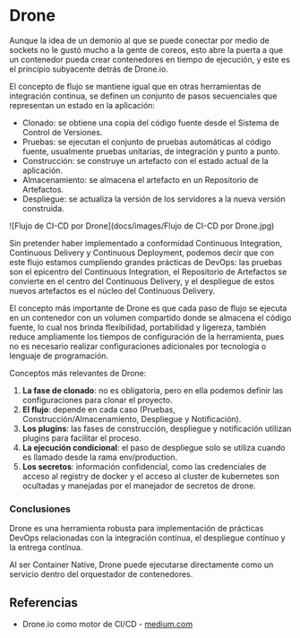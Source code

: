 # Drone
Aunque la idea de un demonio al que se puede conectar por medio de sockets no le gustó mucho a la gente de coreos, esto abre la puerta a que un contenedor pueda crear contenedores en tiempo de ejecución, y este es el principio subyacente detrás de Drone.io.

El concepto de flujo se mantiene igual que en otras herramientas de integración continua, se definen un conjunto de pasos secuenciales que representan un estado en la aplicación:

- Clonado: se obtiene una copia del código fuente desde el Sistema de Control de Versiones.
- Pruebas: se ejecutan el conjunto de pruebas automáticas al código fuente, usualmente pruebas unitarias, de integración y punto a punto.
- Construcción: se construye un artefacto con el estado actual de la aplicación.
- Almacenamiento: se almacena el artefacto en un Repositorio de Artefactos.
- Despliegue: se actualiza la versión de los servidores a la nueva versión construida.

![Flujo de CI-CD por Drone](docs/images/Flujo de CI-CD por Drone.jpg)

Sin pretender haber implementado a conformidad Continuous Integration, Continuous Delivery y Continuous Deployment, podemos decir que con este flujo estamos cumpliendo grandes prácticas de DevOps: las pruebas son el epicentro del Continuous Integration, el Repositorio de Artefactos se convierte en el centro del Continuous Delivery, y el despliegue de estos nuevos artefactos es el núcleo del Continuous Delivery.

El concepto más importante de Drone es que cada paso de flujo se ejecuta en un contenedor con un volumen compartido donde se almacena el código fuente, lo cual nos brinda flexibilidad, portabilidad y ligereza, también reduce ampliamente los tiempos de configuración de la herramienta, pues no es necesario realizar configuraciones adicionales por tecnología o lenguaje de programación.

Conceptos más relevantes de Drone:
1. **La fase de clonado**: no es obligatoria, pero en ella podemos definir las configuraciones para clonar el proyecto.
2. **El flujo**: depende en cada caso (Pruebas, Construcción/Almacenamiento, Despliegue y Notificación).
3. **Los plugins**: las fases de construcción, despliegue y notificación utilizan plugins para facilitar el proceso.
4. **La ejecución condicional**: el paso de despliegue solo se utiliza cuando es llamado desde la rama env/production.
5. **Los secretos**: información confidencial, como las credenciales de acceso al registry de docker y el acceso al cluster de kubernetes son ocultadas y manejadas por el manejador de secretos de drone.

### Conclusiones
Drone es una herramienta robusta para implementación de prácticas DevOps relacionadas con la integración contínua, el despliegue contínuo y la entrega contínua.

Al ser Container Native, Drone puede ejecutarse directamente como un servicio dentro del orquestador de contenedores.

## Referencias
- Drone.io como motor de CI/CD - [medium.com](https://medium.com/ingenier%C3%ADa-en-tranqui-finanzas/drone-io-como-motor-de-ci-cd-32a8d714320d)
